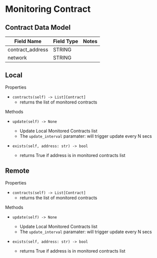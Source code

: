 # Monitoring Contract

## Contract Data Model

| Field Name       | Field Type | Notes |
| ---------------- | ---------- | ----- |
| contract_address | STRING     |       |
| network          | STRING     |       |

## Local

Properties

- `contracts(self) -> List[Contract]`
	- returns the list of monitored contracts

Methods

- `update(self) -> None`
	- Update Local Monitored Contracts list
	- The `update_interval` paramater: will trigger update every N secs

- `exists(self, address: str) -> bool`
	- returns True if address is in monitored contracts list

## Remote

Properties

- `contracts(self) -> List[Contract]`
	- returns the list of monitored contracts

Methods

- `update(self) -> None`
	- Update Local Monitored Contracts list
	- The `update_interval` paramater: will trigger update every N secs

- `exists(self, address: str) -> bool`
	- returns True if address is in monitored contracts list
